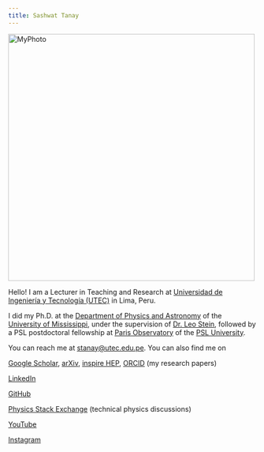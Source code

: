 ```yaml
---
title: Sashwat Tanay
---
```





<img src="{{ '/assets/2023/profile_pic.png' | relative_url }}" alt="MyPhoto" width="500">






Hello! 
I am a Lecturer in Teaching and Research at 
[Universidad de Ingeniería y Tecnología (UTEC)](https://utec.edu.pe/) in Lima, Peru.



I did my Ph.D. at the [Department of Physics and Astronomy](https://physics.olemiss.edu/) 
of the [University of Mississippi](https://olemiss.edu/), under the supervision
of [Dr. Leo Stein](https://duetosymmetry.com/), followed by a PSL
postdoctoral fellowship at
[Paris Observatory](https://observatoiredeparis.psl.eu/-observatoire-de-paris-psl-1-?lang=en) of the [PSL University](https://psl.eu/en).




You can reach me at stanay@utec.edu.pe. You can also find me on


[Google Scholar](https://scholar.google.com/citations?user=EiZB2pgAAAAJ&hl=en), [arXiv](https://arxiv.org/search/gr-qc?searchtype=author&query=Tanay%2C+S), [inspire HEP](https://inspirehep.net/authors/1947311), [ORCID](https://orcid.org/0000-0002-2964-7102) (my research papers)

[LinkedIn](https://www.linkedin.com/in/sashwat-tanay-22b13b214/)

[GitHub](https://github.com/sashwattanay) 

[Physics Stack Exchange](https://physics.stackexchange.com/users/29315/sashwat-tanay) (technical physics discussions)

[YouTube](https://www.youtube.com/channel/UCqUzU7xD01lT8bAsmzIYtFQ)

[Instagram](https://www.instagram.com/sashwattanay/)

